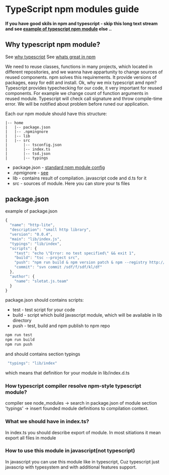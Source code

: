 # TypeScript npm modules guide
#### If you have good skils in npm and typescript -  skip this long text stream and see [example of typescript npm module](https://github.com/stepancar/ts-team-npm-module) else ..
## Why typescript npm module?
See [why typescript](https://basarat.gitbooks.io/typescript/content/docs/why-typescript.html)
See [whats great in npm ](https://www.quora.com/Node-js/Whats-so-great-about-npm)

We need to reuse classes, functions in many projects, which located in different repositories, and we wanna have appartunity to change sources of reused components.
npm solves this requirements.
It provide versions of packages, easy for edit and install.
Ok, why we mix typescript amd npm?
Typescript provides typechecking for our code, it very important for reused components. For example we change count of function arguments in reused module.
Typescript will check call signature and throw compile-time error. We will be notified about problem before runed our application.



Each our npm module should have this structure:

    |-- home
    |   |-- package.json
    |   |-- .npmingnore
    |   |-- lib
    |   |-- src
    |       |-- tsconfig.json
    |       |-- index.ts
    |       |-- tsd.json
    |       |-- typings

* package.json - [standard npm module config](https://docs.npmjs.com/files/package.json)
* .npmignore - [see](https://docs.npmjs.com/misc/developers)
* lib - contains result of compilation. javascript code and d.ts for it
* src - sources of module. Here you can store your ts files

## package.json
example of package.json
```javascript
{
  "name": "http-lite",
  "description": "small http library",
  "version": "0.0.4",
  "main": "lib/index.js",
  "typings": "lib/index",
  "scripts": {
    "test": "echo \"Error: no test specified\" && exit 1",
    "build": "tsc --project src",
    "push": "npm run build & npm version patch & npm --registry http://registry.jsteam.sletat.ru publish",
    "commit": "svn commit /sdf/f/sdf/kl/df"
  },
  "author": {
    "name": "sletat.js.team"
  }
}
```
package.json should contains scripts:
* test  - test script for your code
* build - script which build javascript module, which will be available in lib directory
* push  - test, build and npm publish to npm repo

```javascript
npm run test
npm run build
npm run push

```
and should contains section typings
```javascript
 "typings": "lib/index"
```
which means that definition for your module in lib/index.d.ts

### How typescript compiler resolve npm-style typescript module?
compiler see node_modules -> search in package.json of module section 'typings' -> insert founded module definitions to compilation context.

### What we should have in index.ts? 
In index.ts you should describe export of module. In most sitiations it mean export all files in module


### How to use this module in javascript(not typescript)

In javascript you can use this module like in typescript, Cuz typescript just javascrip with typesystem and with additional features support.
